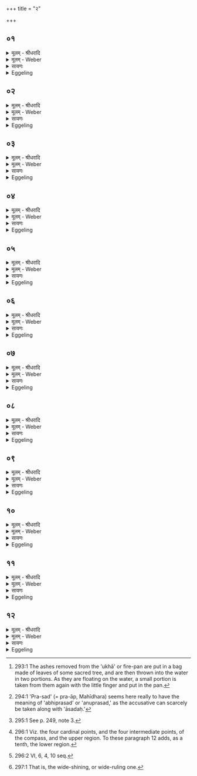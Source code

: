 +++
title = "२"

+++


## ०१
<details><summary>मूलम् - श्रीधरादि</summary>

अथा᳘तो भ᳘स्मन ऽए᳘वाभ्यवह᳘रणस्य॥  
देवा वा᳘ ऽएतद᳘ग्रे भस्मो᳘दवपं᳘स्ते ऽब्रुवन्य᳘दि[[!!]] वा᳘ ऽइद᳘मित्थ᳘मेव स᳘दात्मा᳘नमभिसंस्करिष्या᳘महे म᳘र्त्याः कुण᳘पा ऽअ᳘नपहतपाप्मानो भविष्यामो य᳘द्यु परावप्स्या᳘मो यद᳘त्राग्नेयं᳘ बहिर्द्धा त᳘दग्नेः᳘ करिष्याम ऽउ᳘प त᳘ज्जानीत य᳘थेदं᳘ कर᳘वामे᳘ति᳘ ते ऽब्रुवंश्चेत᳘यध्वमि᳘ति चि᳘तिमिच्छते᳘ति वाव त᳘दब्रुवंस्त᳘दिच्छत य᳘थेदं᳘ कर᳘वामे᳘ति॥
</details>

<details><summary>मूलम् - Weber</summary>

अथा᳘तो भ᳘स्मन एॗवाभ्यवह᳘रणस्य॥  
देवा वा᳘ एतद᳘ग्रे भस्मो᳘दवॗपंस्ते ऽब्रुवन्य᳘दि वा᳘ इद᳘मित्थ᳘मेव स᳘दात्मा᳘नमभिसंस्करिष्या᳘महे म᳘र्याः कुण᳘पा अ᳘नपहतपाप्मानो भविष्यामो य᳘द्यु परावप्स्या᳘मो यद᳘त्राग्नेय᳘म् बहिर्धा त᳘दग्नेः᳘ करिष्याम उ᳘प त᳘ज्जानीत य᳘थेदं᳘ कर᳘वामे᳘तिॗ ते ऽब्रुवंश्चेत᳘यध्वमि᳘ति चि᳘तिमिछते᳘ति वाव त᳘दब्रुवंस्त᳘दिछत य᳘थेदं᳘ कर᳘वामे᳘ति॥
</details>

<details><summary>सायणः</summary>

…
</details>

<details><summary>Eggeling</summary>

1. Now, then, as to the taking down of the ashes (to the water [^egg_548]). Now, the gods at that time threw out the ashes (from the pan). They said, 'If we make this, such as it is, part of our own self, we shall become mortal carcases, not freed from sin; and if we cast it away, we shall put outside of Agni what therein is of Agni's nature: find ye out in what manner we shall do this!'--They said, 'Meditate ye (cit)!' whereby, indeed, they said, 'Seek ye a layer (or altar, citi). Seek ye in what manner we shall do this!'

[^egg_548]: 293:1 The ashes removed from the 'ukhā' or fire-pan are put in a bag made of leaves of some sacred tree, and are then thrown into the water in two portions. As they are floating on the water, a small portion is taken from them again with the little finger and put in the pan.
</details>

## ०२
<details><summary>मूलम् - श्रीधरादि</summary>

ते᳘ चेत᳘यमानाः॥  
(ऽ) एत᳘दपश्यन्नप᳘ ऽए᳘वैनदभ्य᳘वहरामा᳘पो वा᳘ ऽअस्य स᳘र्व्वस्य प्रतिष्ठा तद्य᳘त्रास्य स᳘र्व्वस्य प्रतिष्ठा त᳘देनत्प्रतिष्ठा᳘प्य यद᳘त्राग्नेयं त᳘दद्भ्यो᳘ ऽधिजनयिष्याम ऽइ᳘ति त᳘द᳘पो ऽभ्य᳘वाहरंस्त᳘थै᳘वैनदय᳘मेत᳘द᳘पो ऽभ्य᳘वहरति॥
</details>

<details><summary>मूलम् - Weber</summary>

ते᳘ चेत᳘यमानाः॥  
एत᳘दपश्यन्नप᳘ एॗवैनदभ्य᳘वहरामा᳘पो वा᳘ अस्य स᳘र्वस्य प्रतिष्ठा तद्य᳘त्रास्य स᳘र्वस्य प्रतिष्ठा त᳘देनत्प्रतिष्ठाप्य यद᳘त्राग्नेयं त᳘दद्भ्यो᳘ ऽधि जनयिष्याम इ᳘ति त᳘दॗपो ऽभ्य᳘वाहरंस्त᳘थैॗवैनदय᳘मेत᳘दॗपो ऽभ्य᳘वहरति॥
</details>

<details><summary>सायणः</summary>

…
</details>

<details><summary>Eggeling</summary>

2. While meditating, they saw this,--'Let us take it down to the water; for the water is the foundation of this universe: having settled it on that wherein is the foundation of this universe, we shall reproduce from out of the water what there is of Agni's nature in this (heap of ashes).' They then took it down to (and threw it into) the water; and in like manner does this (Sacrificer) now take it down to the water.
</details>

## ०३
<details><summary>मूलम् - श्रीधरादि</summary>

(त्या᳘) आ᳘पो देवीः॥  
प्र᳘तिगृभ्णीत भ᳘स्मैत᳘त्स्योने᳘ कृणुध्वᳫँ᳭ सुरभा᳘ ऽउ लोक ऽइ᳘ति जग्धं वा᳘ ऽएत᳘द्यात᳘याम भवति त᳘देत᳘दाह स्र᳘भिष्ठ ऽएनल्लोके᳘ कुरुध्वमि᳘ति त᳘स्मै नमन्तां ज᳘नय ऽइत्या᳘पो वै ज᳘नयो ऽद्भ्यो᳘ हीदᳫँ᳭ स᳘र्वं जा᳘यते सुप᳘त्नीरि᳘त्यग्नि᳘ना ऽवा आ᳘पः सुप᳘त्न्यो मा᳘तेव पुत्रं᳘ बिभृता᳘प्स्वेनदि᳘ति य᳘था माता᳘ पुत्र᳘मप᳘स्थे बिभृया᳘देव᳘मेनद्बिभृते᳘त्येत᳘त्॥
</details>

<details><summary>मूलम् - Weber</summary>

आ᳘पो देवीः॥  
प्र᳘तिगृभ्णीत भ᳘स्मैत᳘त्स्योने᳘ कृणुध्वᳫं सुरभा᳘ उ लोक इ᳘ति जग्धं वा᳘ एत᳘द्यात᳘याम भवति त᳘देत᳘दाह स्र᳘भिष्ठ एनल्लोके᳘ कुरुध्वमि᳘ति त᳘स्मै नमन्तां ज᳘नय इत्या᳘पो वै ज᳘नयो ऽद्भ्योॗ हीदᳫं स᳘र्वं जा᳘यते सुप᳘त्नीरि᳘त्यग्नि᳘ना वा आ᳘पः सुप᳘त्न्यो माॗतेव पुत्र᳘म् बिभृता᳘प्स्वेनदि᳘नि य᳘था माता᳘ पुत्र᳘मप᳘स्थे बिभृया᳘देव᳘मेनद्बिभृते᳘न्येत᳘त्॥
</details>

<details><summary>सायणः</summary>

…
</details>

<details><summary>Eggeling</summary>

3. [Vāj. S. XII, 35] 'O divine waters, receive ye these ashes, and put them in a soft and fragrant place!'--that, being consumed (matter), has run its course (is useless): regarding that he says, 'Put it in, the most fragrant place!'--'May

the wives, wedded to a good lord, bow down to him,'--the wives, doubtless, are the waters, for from the waters this universe is produced; and in Agni the waters have indeed a good lord;--'bear it on the waters, even as a mother (bears) her son!'--that is, 'as a mother would bear her son on her lap, so bear ye this!'
</details>

## ०४
<details><summary>मूलम् - श्रीधरादि</summary>

(द᳘) अ᳘प्स्वग्ने[[!!]] स᳘धिष्टवेति[[!!]]॥  
(त्य᳘) अ᳘प्स्वग्ने[[!!]] यो᳘निष्टवे᳘त्येतत्सौ᳘षधीर᳘नुरुध्यस ऽइत्यो᳘षधी᳘र्ह्ये᳘षो ऽनुरुध्य᳘ते ग᳘र्भे स᳘ञ्जायसे पु᳘नरि᳘ति ग᳘र्भे᳘ ह्येष स᳘ञ्जा᳘यते पु᳘नर्ग᳘र्भो अस्यो᳘षधीनां ग᳘र्भो व्व᳘नस्प᳘तीनाम्। ग᳘र्भो व्वि᳘श्वस्य भूतस्या᳘ग्ने ग᳘र्भो ऽअपा᳘मसी᳘ति त᳘देनमस्य स᳘र्व्वस्य ग᳘र्भं करोति॥
</details>

<details><summary>मूलम् - Weber</summary>

अप्स्व᳘ग्ने स᳘धिष्टवे᳘ति॥  
अप्स्व᳘ग्ने यो᳘निष्टवे᳘त्येतत्सौ᳘षधीर᳘नुरुध्यस इत्यो᳘षधीॗर्ह्येषो ऽनुरुध्य᳘ते ग᳘र्भो स᳘न्जायसे पु᳘नरि᳘ति ग᳘र्भोॗ ह्येष सन्जा᳘यते पु᳘नर्ग᳘र्भो अस्यो᳘षधीनां ग᳘र्भो व᳘नस्प᳘तीनाम् ग᳘र्भो वि᳘श्वस्य भूतस्या᳘ग्ने ग᳘र्भो अपा᳘मसी᳘ति त᳘देनमस्य स᳘र्वस्य ग᳘र्भं करोति॥
</details>

<details><summary>सायणः</summary>

…
</details>

<details><summary>Eggeling</summary>

4. [Vāj. S. XII, 36; R̥k S. VIII, 43, 9] 'In the waters, O Agni, is thy seat,'--that is, 'in the waters, O Agni, is thy womb; as such thou clingest to the plants,'--for he does indeed cling to (love) the plants,--'being in (their) womb thou art born again,'--when he is in the womb he is indeed born again,--[Vāj. S. XII, 37] 'Thou art the child of the herbs, the child of the trees, the child of all that is, O Agni, thou art the child of the waters;'--he thus makes him (Agni) the child of this entire (universe).
</details>

## ०५
<details><summary>मूलम् - श्रीधरादि</summary>

त्रिभि᳘रभ्य᳘वहरति॥  
त्रिव्वृ᳘दग्निर्या᳘वानग्निर्या᳘वत्यस्य मा᳘त्रा ता᳘वतै᳘वैनदेत᳘दभ्य᳘वहरत्ये᳘केनाग्रे᳘ ऽथ द्वा᳘भ्यां द्वा᳘भ्यां वा ऽग्रे ऽथै᳘केन द्विस्तु कृ᳘त्वो ऽभ्य᳘वहरति तद्ये द्वि᳘पादाः पश᳘वस्तै᳘रे᳘वैनदेत᳘दभ्य᳘वहरति॥
</details>

<details><summary>मूलम् - Weber</summary>

त्रिभि᳘रभ्य᳘वहरति॥  
त्रिवृ᳘दग्निर्या᳘वानग्निर्या᳘वत्यस्य मा᳘त्रा ता᳘वतैॗवैनदेत᳘दभ्य᳘वहरत्ये᳘केनाग्रे᳘ ऽथ द्वा᳘भ्यां द्वा᳘भ्यां वाग्रे ऽथै᳘केन द्विस्तु कृ᳘त्वो ऽभ्य᳘वहरति तद्ये द्वि᳘पादाः पश᳘वस्तै᳘रेॗवैनदेत᳘दभ्य᳘वहरति॥
</details>

<details><summary>सायणः</summary>

…
</details>

<details><summary>Eggeling</summary>

5. With three (verses) he throws (the ashes into the water),--threefold is Agni: as great as Agni is, as great as is his measure, by so much he thus throws them down. First with one (prayer), and then with two; or first with two, and then with one,--but at two separate times he throws them down: he thus throws them down by means of the two-footed animals.
</details>

## ०६
<details><summary>मूलम् - श्रीधरादि</summary>

(त्य᳘) अ᳘थापा᳘दत्ते॥  
तद्यद᳘त्राग्नेयं त᳘देत᳘दद्भ्यो᳘ ऽधि जनयत्यन᳘या ऽन᳘या वै᳘ भेषजं᳘ क्रियते ऽन᳘यै᳘वैनमेतत्स᳘म्भरति प्रस᳘द्य भ᳘स्मना यो᳘निमप᳘श्च पृथिवी᳘मग्न ऽइ᳘ति प्र᳘सन्नो᳘ ह्येष भ᳘स्मना यो᳘नि᳘मप᳘श्च पृथिवीं᳘ च भ᳘वति सᳫँ᳭सृ᳘ज्य मातृभि᳘ष्ट्वं[[!!]] ज्यो᳘तिष्मान्पु᳘नरा᳘सद ऽइ᳘ति संग᳘त्य मातृ᳘भिष्ट्वं ज्यो᳘तिष्मान्पुनरा᳘सद इ᳘त्येतत्पु᳘नरास᳘द्य[[!!]] स᳘दनं पु᳘नरूर्जा᳘ सह᳘ रय्ये᳘त्येते᳘न मा स᳘र्व्वेणाभिनि᳘वर्तस्वे᳘त्येत᳘त्॥
</details>

<details><summary>मूलम् - Weber</summary>

अ᳘थापा᳘दत्ते॥  
तद्यद᳘त्राग्नेयं त᳘देत᳘दद्भ्यो᳘ ऽधि जनयत्यन᳘यान᳘या वै᳘ भेषजं᳘ क्रियते ऽन᳘यैॗवैनमेतत्स᳘म्भरति प्रस᳘द्य भ᳘स्मना यो᳘निमप᳘श्च पृथिवी᳘मग्न इ᳘ति प्र᳘सन्नोॗ ह्येष भ᳘स्मना यो᳘निमप᳘श्च पृथिवीं᳘ च भ᳘वति संसृ᳘ज्य मातृ᳘भिष्ट्वं ज्यो᳘तिष्मान्पु᳘नरा᳘सद इ᳘ति संग᳘त्य मातृ᳘भिष्ट्वं ज्यो᳘तिष्मान्पु᳘नरा᳘सद इ᳘त्येतत्पु᳘नरास᳘द्य स᳘दनम् पु᳘नरूर्जा᳘ सह᳘ रय्ये᳘त्येते᳘न मास᳘र्वेणाभिनि᳘वर्तस्वे᳘त्येत᳘त्॥
</details>

<details><summary>सायणः</summary>

…
</details>

<details><summary>Eggeling</summary>

6. He then takes some (of the ashes) therefrom: he thereby reproduces from the waters what there is of Agni's nature in that (heap of ashes). [He takes it] with that (nameless or little finger), for with that (finger) medicine is prepared: it is with that one he thus puts him (Agni) together. [Vāj. S. XII, 38-41] 'Having settled [^egg_549] in the womb, as

[^egg_549]: 294:1 'Pra-sad' (= pra-āp, Mahīdhara) seems here really to have the  meaning of 'abhiprasad' or 'anuprasad,' as the accusative can scarcely be taken along with 'āsadaḥ.'

ashes, in the waters, and the earth, O Agni,'--by his ashes he is, indeed, settled in the womb, that is, both in the waters and in the earth;--'having united with the mothers, thou hast again, brightly shining, seated thee;'--that is, 'Having joined thy mothers, thou, the shining one, hast again seated thyself (in thy home).'--'Having again seated thee in thy seat, the waters and the earth, O Agni, thou liest in her (the earth, or pan) most happy, as in a mother's lap.'--'Return again with sustenance, again, O Agni, with food and life; guard us again from trouble!--With wealth return, O Agni, overflow with the all-feeding stream on every side!'--that is, 'With all this return thou to me!'
</details>

## ०७
<details><summary>मूलम् - श्रीधरादि</summary>

(च्च) चतु᳘र्भिरपा᳘दत्ते॥  
तद्ये च᳘तुष्पादाः पश᳘वस्तै᳘रे᳘वैनमेतत्स᳘म्भरत्य᳘थो ऽअ᳘न्नं वै᳘ पशवो᳘ ऽन्नेनै᳘वैनमेतत्स᳘म्भरति त्रिभि᳘रभ्य᳘वहरति त᳘त्सप्त᳘ सप्त᳘चितिको ऽग्निः᳘ सप्त᳘ ऽर्त᳘वः संव्वत्सरः᳘ संव्वत्स᳘रो ऽग्निर्या᳘वानग्निर्या᳘वत्यस्य मा᳘त्रा ता᳘वत्त᳘द्भवति॥
</details>

<details><summary>मूलम् - Weber</summary>

चतु᳘र्भिरपा᳘दत्ते॥  
तद्ये च᳘तुष्पादाः पश᳘वस्तै᳘रेॗवैनमेतत्स᳘म्भरत्य᳘थो अ᳘न्नं वै᳘ पशवो᳘ ऽन्नेनैॗवैनमेतत्स᳘म्भरति त्रिभि᳘रभ्य᳘वहरति त᳘त्सप्त᳘ सप्त᳘चितिको ऽग्निः᳘ सप्त᳘ ऽर्त᳘वः संवत्सरः᳘ संवत्सॗरो ऽग्निर्या᳘वानग्निर्या᳘वत्यस्य मा᳘त्रा ता᳘वत्त᳘द्भवति॥
</details>

<details><summary>सायणः</summary>

…
</details>

<details><summary>Eggeling</summary>

7. With four (verses) he takes (some of the ashes);--he thereby supplies him (Agni) with four-footed animals; and animals being food, it is with food he thus supplies him. With three (verses) he takes (the ashes) down (to the water),--that makes seven, for of seven layers consists the fire-altar [^egg_550], seven seasons are a year, and the year is Agni: as great as Agni is, as great as is his measure, so great does this become.

[^egg_550]: 295:1 See p. 249, note 3.
</details>

## ०८
<details><summary>मूलम् - श्रीधरादि</summary>

(त्य) अपादा᳘य भ᳘स्मनः प्रत्ये᳘त्य॥  
(त्यो) उखा᳘यामोप्यो᳘पतिष्ठत ऽएतद्वा᳘ ऽएतद᳘यथायथं करोति य᳘दग्नि᳘म᳘पो ऽभ्यवह᳘रति त᳘स्मा ऽए᳘वैतन्नि᳘ह्नुते᳘ ऽहिᳫँ᳭साया ऽआग्नेयी᳘भ्यामग्न᳘य ऽए᳘वैतन्नि᳘ह्नुते बुद्ध᳘वतीभ्यां य᳘थै᳘वास्यैत᳘दग्निर्व्व᳘चो निबो᳘धेत्॥
</details>

<details><summary>मूलम् - Weber</summary>

अपादा᳘य भ᳘स्मनः प्रत्ये᳘त्य॥  
उखा᳘यामोप्यो᳘पतिष्ठत एतद्वा᳘ एतद᳘यथायथं करोति य᳘दग्नि᳘मॗपो ऽभ्यवह᳘रति त᳘स्मा एॗवैतन्नि᳘ह्नुते᳘ ऽहिंसाया आग्नेयी᳘भ्यामग्न᳘य एॗवैतन्नि᳘ह्नुते बुद्ध᳘वतीभ्यां य᳘थैॗवास्यैत᳘दग्निर्व᳘चो निबो᳘धेत्॥
</details>

<details><summary>सायणः</summary>

…
</details>

<details><summary>Eggeling</summary>

8. Having taken some of the ashes, and returned, he throws it into the fire-pan, and stands by (the fire) worshipping it; for when he throws Agni into the water he does what is improper; he now makes amends to him so that he may not injure him. With two (verses) relating to Agni (he worships),--for it is to Agni that he makes amends,--and with such

as contain (the verb) 'budh' (to attend to, awake), in order that Agni may attend to this speech of his.
</details>

## ०९
<details><summary>मूलम् - श्रीधरादि</summary>

(द्बो᳘) बो᳘धा मे ऽअस्य व्व᳘चसो यविष्ठे᳘ति॥  
बो᳘ध मे ऽस्य व्व᳘चसो यविष्ठे᳘त्येतन्म᳘ᳫँ᳘हिष्ठस्य प्र᳘भृतस्य स्वधाव ऽइ᳘ति भू᳘यिष्ठस्य प्र᳘भृतस्य स्वधाव ऽइ᳘त्येतत्पी᳘यति त्वो ऽअ᳘नु त्वो गृणाती᳘ति पी᳘यत्येको ऽन्वे᳘को गृणाति व्वन्दा᳘रुष्टे तन्वं᳘ व्वन्दे ऽअग्न ऽइ᳘ति व्व᳘न्दिता ते ऽहं᳘ तन्वं᳘ व्वन्दे ऽग्न ऽइ᳘त्येतत्स᳘ बोधि सूरि᳘र्मघ᳘वा व्व᳘सुपते व्व᳘सुदावन्॥ युयो᳘ध्यस्मद्द्वे᳘षाᳫँ᳭सी᳘ति य᳘थै᳘वास्माद्द्वे᳘षाᳫँ᳭सि युया᳘देव᳘मेत᳘दाह द्वा᳘भ्यामुपतिष्ठते[[!!]] गायत्र्या च त्रिष्टु᳘भा च त᳘स्योक्तो ब᳘न्धुः॥
</details>

<details><summary>मूलम् - Weber</summary>

बो᳘धा मे अस्य व᳘चसो यविष्ठे᳘ति॥  
बो᳘ध मे ऽस्य व᳘चसो यविष्ठे᳘त्येतन्म᳘ᳫं᳘हिष्ठस्य प्र᳘भृतस्य स्वधाव इ᳘ति भू᳘यिष्ठस्य प्र᳘भृतस्य स्वधाव इ᳘त्येतत्पी᳘यति त्वो अ᳘नु त्वो गृणाती᳘ति पी᳘यत्येको ऽन्वे᳘को गृणाति वन्दा᳘रुष्टे तन्वं᳘ वन्दे अग्न इ᳘ति व᳘न्दिता ते ऽहं᳘ तन्वं᳘ वन्दे ऽग्न इ᳘त्येतत्स᳘ बोधि सूरि᳘र्मघ᳘वा व᳘सुपते व᳘सुदावन् युयोध्य᳘स्मद्द्वे᳘षांसी᳘ति य᳘थैॗवास्माद्द्वे᳘षांसि युया᳘देव᳘मेत᳘दाह द्वा᳘भ्यामु᳘पतिष्ठते गायत्र्य:! च त्रिष्टु᳘भा च त᳘स्योक्तो ब᳘न्धुः॥
</details>

<details><summary>सायणः</summary>

…
</details>

<details><summary>Eggeling</summary>

9. [Vāj. S. XII, 42-3; R̥k S. I, 147, 2; II, 6, 4] 'Attend thou to this word of mine, O youngest!'--that is, 'attend to this word of mine, O youngest!'--'put forth most plentifully, O faithful one!'--that is, 'put forth most abundantly, O faithful one!'--'this one revileth thee, and that one singeth thy praises,'--that is, 'one (man) reviles thee, and another sings thy praises;'--'reverently I revere thy body, O Agni!'--that is, 'I, thy reverer, revere thy body, O Agni!'--'Be thou a munificent patron of offerings, O lord of wealth, the bestower of wealth, keep off from us the haters!' this he says in order that he may keep off haters from him. With two (verses) he worships the fire, a Gāyatrī and a Trishṭubh verse: the significance of this has been explained.
</details>

## १०
<details><summary>मूलम् - श्रीधरादि</summary>

(स्ता᳘) ता᳘नि न᳘व भवन्ति॥  
न᳘व दि᳘शो दि᳘शो ऽग्निर्न᳘व प्राणाः᳘ प्राणा᳘ ऽअग्निर्या᳘वानग्निर्या᳘वत्यस्य मा᳘त्रा ता᳘वत्त᳘द्भवति॥
</details>

<details><summary>मूलम् - Weber</summary>

ता᳘नि न᳘व भवन्ति॥  
न᳘व दि᳘शो दि᳘शो ऽग्निर्न᳘व प्राणाः᳘ प्राणा᳘ अग्निर्या᳘वानग्निर्या᳘वत्यस्य मा᳘त्रा ता᳘वत्त᳘द्भवति॥
</details>

<details><summary>सायणः</summary>

…
</details>

<details><summary>Eggeling</summary>

10. These make nine (verses),--there are nine regions [^egg_551], and Agni is the regions; nine vital airs, and Agni is the vital airs: as great as Agni is, as great as is his measure, so great does this become.

[^egg_551]: 296:1 Viz. the four cardinal points, and the four intermediate points, of the compass, and the upper region. To these paragraph 12 adds, as a tenth, the lower region.
</details>

## ११
<details><summary>मूलम् - श्रीधरादि</summary>

(त्य᳘) अ᳘थ प्रा᳘यश्चित्ती करोति॥  
स᳘र्व्वेभ्यो वा᳘ ऽएष᳘ ऽएतं का᳘मेभ्य ऽआ᳘धत्ते तद्य᳘दे᳘वास्या᳘त्र का᳘मानां व्यवच्छिद्य᳘ते ऽग्ना᳘व᳘पो ऽभ्यवह्रिय᳘माणे त᳘दे᳘वैतत्स᳘न्तनोति स᳘न्दधात्युभे प्रा᳘यश्चित्ती करोति ये᳘ ऽए᳘वाग्नाव᳘नुगते त᳘स्योक्तो ब᳘न्धुः॥
</details>

<details><summary>मूलम् - Weber</summary>

अ᳘थ प्रा᳘यश्चित्ती करोति॥  
स᳘र्वेभ्यो वा᳘ एष᳘ एतं का᳘मेभ्य आ᳘धत्ते तद्य᳘देवास्या᳘त्र का᳘मानां व्यवछिद्य᳘ते ऽग्ना᳘वॗपो ऽभ्यवह्रिय᳘माणे त᳘देॗवैतत्सं᳘तनोति सं᳘दधात्युभे प्रा᳘यश्चित्ती करोति ये᳘ एॗवाग्नाव᳘नुगते त᳘स्योक्तो ब᳘न्धुः॥
</details>

<details><summary>सायणः</summary>

…
</details>

<details><summary>Eggeling</summary>

11. He then performs two expiations; for it is for (the obtainment of) all his desires that he sets up that (fire);--thus whatever part of his desires is here cut off when the fire is thrown into the water, that he thereby joins together and restores. He performs both expiations which (are performed) when the fire has gone out [^egg_552]: the significance of this has been explained.

[^egg_552]: 296:2 VI, 6, 4, 10 seq.
</details>

## १२
<details><summary>मूलम् - श्रीधरादि</summary>

(स्ता᳘) ता᳘नि द᳘श भवन्ति॥  
द᳘शाक्षरा व्विरा᳘ड्विरा᳘डग्निर्द्द᳘श दि᳘शो दि᳘शो ऽग्निर्द᳘श प्राणाः᳘ प्राणा᳘ ऽअग्निर्या᳘वानग्निर्या᳘वत्यस्य मा᳘त्रा ता᳘वत्त᳘द्भवति॥
</details>
<details><summary>मूलम् - Weber</summary>

ता᳘नि द᳘श भवन्ति॥  
द᳘शाक्षरा विरा᳘ड्विरा᳘डग्निर्दे᳘श दि᳘शो दि᳘शो ऽग्निर्द᳘श प्राणाः᳘ प्राणा᳘ अग्निर्या᳘वानग्निर्या᳘वत्यस्य मा᳘त्रा ता᳘वत्त᳘द्भवति॥
</details>

<details><summary>सायणः</summary>

…
</details>
<details><summary>Eggeling</summary>

12. This makes ten (performances),--the Virāj consists of ten syllables, and Agni is the Virāj [^egg_553]; there are ten regions, and Agni is the regions; ten vital airs, and Agni is the vital airs: as great as Agni is, as great as is his measure, so great does this become.

[^egg_553]: 297:1 That is, the wide-shining, or wide-ruling one.
</details>

